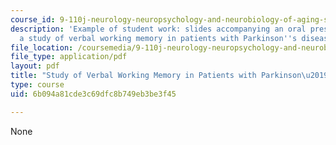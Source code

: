 ```yaml
---
course_id: 9-110j-neurology-neuropsychology-and-neurobiology-of-aging-spring-2005
description: 'Example of student work: slides accompanying an oral presentation on
  a study of verbal working memory in patients with Parkinson''s disease.'
file_location: /coursemedia/9-110j-neurology-neuropsychology-and-neurobiology-of-aging-spring-2005/6b094a81cde3c69dfc8b749eb3be3f45_9110_gilb_1983f5.pdf
file_type: application/pdf
layout: pdf
title: "Study of Verbal Working Memory in Patients with Parkinson\u2019s Disease"
type: course
uid: 6b094a81cde3c69dfc8b749eb3be3f45

---
```

None